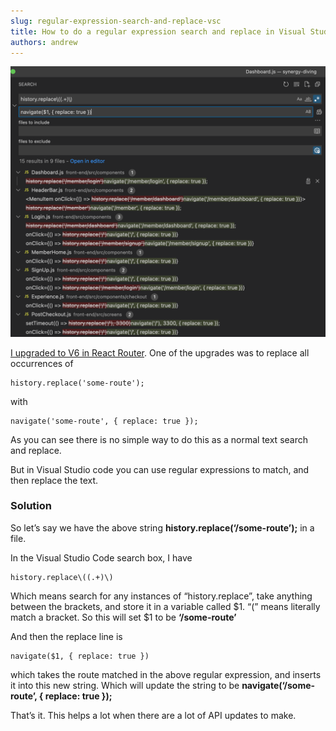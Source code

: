 ```yaml
---
slug: regular-expression-search-and-replace-vsc
title: How to do a regular expression search and replace in Visual Studio Code
authors: andrew
---
```


![vscode regular expression](vscode-regular-expression.png)

[I upgraded to V6 in React Router](https://reactrouter.com/docs/en/v6/upgrading/v5#use-usenavigate-instead-of-usehistory). One of the upgrades was to replace all occurrences of

<!--truncate-->

```
history.replace('some-route');
```

with

```
navigate('some-route', { replace: true });
```

As you can see there is no simple way to do this as a normal text search and replace.

But in Visual Studio code you can use regular expressions to match, and then replace the text.

### Solution

So let’s say we have the above string **history.replace(‘/some-route’);** in a file.

In the Visual Studio Code search box, I have

```
history.replace\((.+)\)
```

Which means search for any instances of “history.replace”, take anything between the brackets, and store it in a variable called $1. “\(” means literally match a bracket. So this will set $1 to be **‘/some-route’**

And then the replace line is

```
navigate($1, { replace: true })
```

which takes the route matched in the above regular expression, and inserts it into this new string. Which will update the string to be **navigate(‘/some-route’, { replace: true });**

That’s it. This helps a lot when there are a lot of API updates to make.
